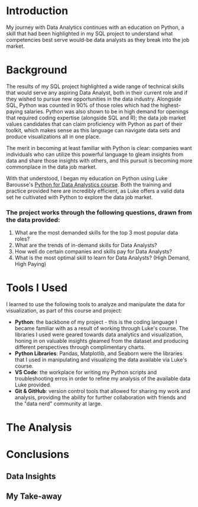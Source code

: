# Introduction
My journey with Data Analytics continues with an education on Python, a skill that had been highlighted in my SQL project to understand what competencies best serve would-be data analysts as they break into the job market.

# Background
The results of my SQL project highlighted a wide range of technical skills that would serve any aspiring Data Analyst, both in their current role and if they wished to pursue new opportunities in the data industry. Alongside SQL, Python was counted in 90% of those roles which had the highest-paying salaries. Python was also shown to be in high demand for openings that required coding expertise (alongside SQL and R); the data job market values candidates that can claim proficiency with Python as part of their toolkit, which makes sense as this language can navigate data sets and produce visualizations all in one place.

The merit in becoming at least familiar with Python is clear: companies want individuals who can utilize this powerful language to gleam insights from data and share those insights with others, and this pursuit is becoming more commonplace in the data job market. 

With that understood, I began my education on Python using Luke Barousse's [Python for Data Analystics course](https://www.lukebarousse.com/python). Both the training and practice provided here are incredibly efficient, as Luke offers a valid data set he cultivated with Python to explore the data job market.

### The project works through the following questions, drawn from the data provided:

1. What are the most demanded skills for the top 3 most popular data roles?
2. What are the trends of in-demand skills for Data Analysts?
3. How well do certain companies and skills pay for Data Analysts?
4. What is the most optimal skill to learn for Data Analysts? (High Demand, High Paying)

# Tools I Used
I learned to use the following tools to analyze and manipulate the data for visualization, as part of this course and project:

- **Python**: the backbone of my project - this is the coding language I became familiar with as a result of working through Luke's course. The libraries I used were geared towards data analytics and visualization, honing in on valuable insights gleamed from the dataset and producing different perspectives through complimentary charts.
- **Python Libraries**: Pandas, Matplotlib, and Seaborn were the libraries that I used in manipulating and visualizing the data available via Luke's course. 
- **VS Code**: the workplace for writing my Python scripts and troubleshooting erros in order to refine my analysis of the available data Luke provided.
- **Git & GitHub**: version control tools that allowed for sharing my work and analysis, providing the ability for further collaboration with friends and the "data nerd" community at large.

# The Analysis

# Conclusions

## Data Insights

## My Take-away
